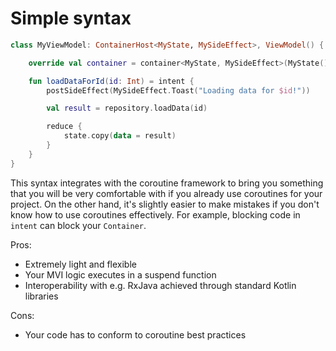 # Simple syntax

``` kotlin
class MyViewModel: ContainerHost<MyState, MySideEffect>, ViewModel() {

    override val container = container<MyState, MySideEffect>(MyState())

    fun loadDataForId(id: Int) = intent {
        postSideEffect(MySideEffect.Toast("Loading data for $id!"))

        val result = repository.loadData(id)

        reduce {
            state.copy(data = result)
        }
    }
}
```

This syntax integrates with the coroutine framework to bring you something that
you will be very comfortable with if you already use coroutines for your
project. On the other hand, it's slightly easier to make mistakes if you don't
know how to use coroutines effectively. For example, blocking code in
`intent` can block your `Container`.

Pros:

- Extremely light and flexible
- Your MVI logic executes in a suspend function
- Interoperability with e.g. RxJava achieved through standard Kotlin libraries

Cons:

- Your code has to conform to coroutine best practices
